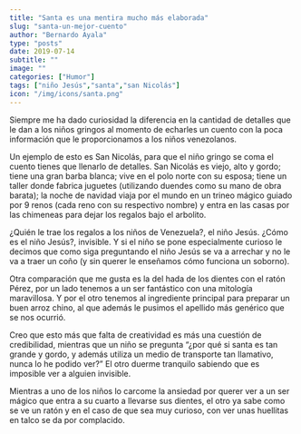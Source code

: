 ```yaml
---
title: "Santa es una mentira mucho más elaborada"
slug: "santa-un-mejor-cuento"
author: "Bernardo Ayala"
type: "posts"
date: 2019-07-14
subtitle: ""
image: ""
categories: ["Humor"]
tags: ["niño Jesús","santa","san Nicolás"]
icon: "/img/icons/santa.png"
---
```

Siempre me ha dado curiosidad la diferencia en la cantidad de detalles que le dan a los niños gringos al momento de echarles un cuento con la poca información que le proporcionamos a los niños venezolanos. <!--more-->

Un ejemplo de esto es San Nicolás, para que el niño gringo se coma el cuento tienes que llenarlo de detalles. San Nicolás es viejo, alto y gordo; tiene una gran barba blanca; vive en el polo norte con su esposa; tiene un taller donde fabrica juguetes (utilizando duendes como su mano de obra barata); la noche de navidad viaja por el mundo en un trineo mágico guiado por 9 renos (cada reno con su respectivo nombre) y entra en las casas por las chimeneas para dejar los regalos bajo el arbolito.

¿Quién le trae los regalos a los niños de Venezuela?, el niño Jesús. ¿Cómo es el niño Jesús?, invisible. Y si el niño se pone especialmente curioso le decimos que como siga preguntando el niño Jesús se va a arrechar y no le va a traer un coño (y sin querer le enseñamos cómo funciona un soborno).

Otra comparación que me gusta es la del hada de los dientes con el ratón Pérez, por un lado tenemos a un ser fantástico con una mitología maravillosa. Y por el otro tenemos al ingrediente principal para preparar un buen arroz chino, al que además le pusimos el apellido más genérico que se nos ocurrió.

Creo que esto más que falta de creatividad es más una cuestión de credibilidad, mientras que un niño se pregunta “¿por qué si santa es tan grande y gordo, y además utiliza un medio de transporte tan llamativo, nunca lo he podido ver?” El otro duerme tranquilo sabiendo que es imposible ver a alguien invisible.

Mientras a uno de los niños lo carcome la ansiedad por querer ver a un ser mágico que entra a su cuarto a llevarse sus dientes, el otro ya sabe como se ve un ratón y en el caso de que sea muy curioso, con ver unas huellitas en talco se da por complacido.